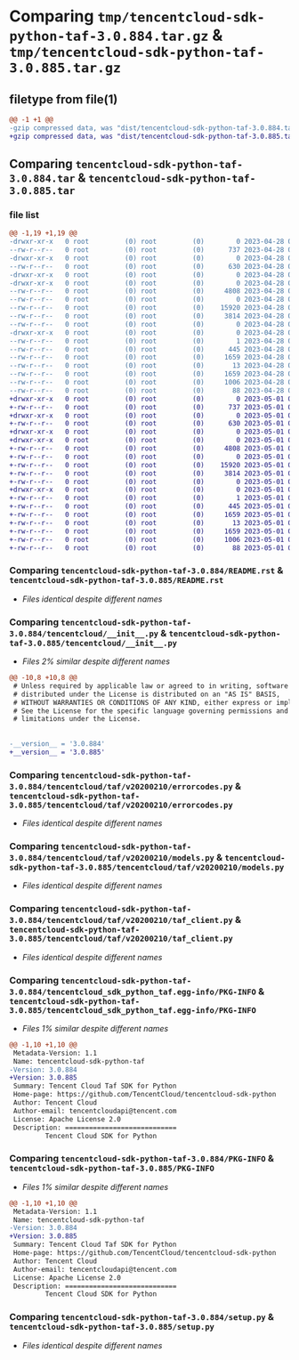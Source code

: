 # Comparing `tmp/tencentcloud-sdk-python-taf-3.0.884.tar.gz` & `tmp/tencentcloud-sdk-python-taf-3.0.885.tar.gz`

## filetype from file(1)

```diff
@@ -1 +1 @@
-gzip compressed data, was "dist/tencentcloud-sdk-python-taf-3.0.884.tar", last modified: Fri Apr 28 02:38:40 2023, max compression
+gzip compressed data, was "dist/tencentcloud-sdk-python-taf-3.0.885.tar", last modified: Mon May  1 00:49:56 2023, max compression
```

## Comparing `tencentcloud-sdk-python-taf-3.0.884.tar` & `tencentcloud-sdk-python-taf-3.0.885.tar`

### file list

```diff
@@ -1,19 +1,19 @@
-drwxr-xr-x   0 root         (0) root         (0)        0 2023-04-28 02:38:40.000000 tencentcloud-sdk-python-taf-3.0.884/
--rw-r--r--   0 root         (0) root         (0)      737 2023-04-28 02:38:40.000000 tencentcloud-sdk-python-taf-3.0.884/README.rst
-drwxr-xr-x   0 root         (0) root         (0)        0 2023-04-28 02:38:40.000000 tencentcloud-sdk-python-taf-3.0.884/tencentcloud/
--rw-r--r--   0 root         (0) root         (0)      630 2023-04-28 02:38:40.000000 tencentcloud-sdk-python-taf-3.0.884/tencentcloud/__init__.py
-drwxr-xr-x   0 root         (0) root         (0)        0 2023-04-28 02:38:40.000000 tencentcloud-sdk-python-taf-3.0.884/tencentcloud/taf/
-drwxr-xr-x   0 root         (0) root         (0)        0 2023-04-28 02:38:40.000000 tencentcloud-sdk-python-taf-3.0.884/tencentcloud/taf/v20200210/
--rw-r--r--   0 root         (0) root         (0)     4808 2023-04-28 02:38:40.000000 tencentcloud-sdk-python-taf-3.0.884/tencentcloud/taf/v20200210/errorcodes.py
--rw-r--r--   0 root         (0) root         (0)        0 2023-04-28 02:38:40.000000 tencentcloud-sdk-python-taf-3.0.884/tencentcloud/taf/v20200210/__init__.py
--rw-r--r--   0 root         (0) root         (0)    15920 2023-04-28 02:38:40.000000 tencentcloud-sdk-python-taf-3.0.884/tencentcloud/taf/v20200210/models.py
--rw-r--r--   0 root         (0) root         (0)     3814 2023-04-28 02:38:40.000000 tencentcloud-sdk-python-taf-3.0.884/tencentcloud/taf/v20200210/taf_client.py
--rw-r--r--   0 root         (0) root         (0)        0 2023-04-28 02:38:40.000000 tencentcloud-sdk-python-taf-3.0.884/tencentcloud/taf/__init__.py
-drwxr-xr-x   0 root         (0) root         (0)        0 2023-04-28 02:38:40.000000 tencentcloud-sdk-python-taf-3.0.884/tencentcloud_sdk_python_taf.egg-info/
--rw-r--r--   0 root         (0) root         (0)        1 2023-04-28 02:38:40.000000 tencentcloud-sdk-python-taf-3.0.884/tencentcloud_sdk_python_taf.egg-info/dependency_links.txt
--rw-r--r--   0 root         (0) root         (0)      445 2023-04-28 02:38:40.000000 tencentcloud-sdk-python-taf-3.0.884/tencentcloud_sdk_python_taf.egg-info/SOURCES.txt
--rw-r--r--   0 root         (0) root         (0)     1659 2023-04-28 02:38:40.000000 tencentcloud-sdk-python-taf-3.0.884/tencentcloud_sdk_python_taf.egg-info/PKG-INFO
--rw-r--r--   0 root         (0) root         (0)       13 2023-04-28 02:38:40.000000 tencentcloud-sdk-python-taf-3.0.884/tencentcloud_sdk_python_taf.egg-info/top_level.txt
--rw-r--r--   0 root         (0) root         (0)     1659 2023-04-28 02:38:40.000000 tencentcloud-sdk-python-taf-3.0.884/PKG-INFO
--rw-r--r--   0 root         (0) root         (0)     1006 2023-04-28 02:38:40.000000 tencentcloud-sdk-python-taf-3.0.884/setup.py
--rw-r--r--   0 root         (0) root         (0)       88 2023-04-28 02:38:40.000000 tencentcloud-sdk-python-taf-3.0.884/setup.cfg
+drwxr-xr-x   0 root         (0) root         (0)        0 2023-05-01 00:49:56.000000 tencentcloud-sdk-python-taf-3.0.885/
+-rw-r--r--   0 root         (0) root         (0)      737 2023-05-01 00:49:56.000000 tencentcloud-sdk-python-taf-3.0.885/README.rst
+drwxr-xr-x   0 root         (0) root         (0)        0 2023-05-01 00:49:56.000000 tencentcloud-sdk-python-taf-3.0.885/tencentcloud/
+-rw-r--r--   0 root         (0) root         (0)      630 2023-05-01 00:49:56.000000 tencentcloud-sdk-python-taf-3.0.885/tencentcloud/__init__.py
+drwxr-xr-x   0 root         (0) root         (0)        0 2023-05-01 00:49:56.000000 tencentcloud-sdk-python-taf-3.0.885/tencentcloud/taf/
+drwxr-xr-x   0 root         (0) root         (0)        0 2023-05-01 00:49:56.000000 tencentcloud-sdk-python-taf-3.0.885/tencentcloud/taf/v20200210/
+-rw-r--r--   0 root         (0) root         (0)     4808 2023-05-01 00:49:56.000000 tencentcloud-sdk-python-taf-3.0.885/tencentcloud/taf/v20200210/errorcodes.py
+-rw-r--r--   0 root         (0) root         (0)        0 2023-05-01 00:49:56.000000 tencentcloud-sdk-python-taf-3.0.885/tencentcloud/taf/v20200210/__init__.py
+-rw-r--r--   0 root         (0) root         (0)    15920 2023-05-01 00:49:56.000000 tencentcloud-sdk-python-taf-3.0.885/tencentcloud/taf/v20200210/models.py
+-rw-r--r--   0 root         (0) root         (0)     3814 2023-05-01 00:49:56.000000 tencentcloud-sdk-python-taf-3.0.885/tencentcloud/taf/v20200210/taf_client.py
+-rw-r--r--   0 root         (0) root         (0)        0 2023-05-01 00:49:56.000000 tencentcloud-sdk-python-taf-3.0.885/tencentcloud/taf/__init__.py
+drwxr-xr-x   0 root         (0) root         (0)        0 2023-05-01 00:49:56.000000 tencentcloud-sdk-python-taf-3.0.885/tencentcloud_sdk_python_taf.egg-info/
+-rw-r--r--   0 root         (0) root         (0)        1 2023-05-01 00:49:56.000000 tencentcloud-sdk-python-taf-3.0.885/tencentcloud_sdk_python_taf.egg-info/dependency_links.txt
+-rw-r--r--   0 root         (0) root         (0)      445 2023-05-01 00:49:56.000000 tencentcloud-sdk-python-taf-3.0.885/tencentcloud_sdk_python_taf.egg-info/SOURCES.txt
+-rw-r--r--   0 root         (0) root         (0)     1659 2023-05-01 00:49:56.000000 tencentcloud-sdk-python-taf-3.0.885/tencentcloud_sdk_python_taf.egg-info/PKG-INFO
+-rw-r--r--   0 root         (0) root         (0)       13 2023-05-01 00:49:56.000000 tencentcloud-sdk-python-taf-3.0.885/tencentcloud_sdk_python_taf.egg-info/top_level.txt
+-rw-r--r--   0 root         (0) root         (0)     1659 2023-05-01 00:49:56.000000 tencentcloud-sdk-python-taf-3.0.885/PKG-INFO
+-rw-r--r--   0 root         (0) root         (0)     1006 2023-05-01 00:49:56.000000 tencentcloud-sdk-python-taf-3.0.885/setup.py
+-rw-r--r--   0 root         (0) root         (0)       88 2023-05-01 00:49:56.000000 tencentcloud-sdk-python-taf-3.0.885/setup.cfg
```

### Comparing `tencentcloud-sdk-python-taf-3.0.884/README.rst` & `tencentcloud-sdk-python-taf-3.0.885/README.rst`

 * *Files identical despite different names*

### Comparing `tencentcloud-sdk-python-taf-3.0.884/tencentcloud/__init__.py` & `tencentcloud-sdk-python-taf-3.0.885/tencentcloud/__init__.py`

 * *Files 2% similar despite different names*

```diff
@@ -10,8 +10,8 @@
 # Unless required by applicable law or agreed to in writing, software
 # distributed under the License is distributed on an "AS IS" BASIS,
 # WITHOUT WARRANTIES OR CONDITIONS OF ANY KIND, either express or implied.
 # See the License for the specific language governing permissions and
 # limitations under the License.
 
 
-__version__ = '3.0.884'
+__version__ = '3.0.885'
```

### Comparing `tencentcloud-sdk-python-taf-3.0.884/tencentcloud/taf/v20200210/errorcodes.py` & `tencentcloud-sdk-python-taf-3.0.885/tencentcloud/taf/v20200210/errorcodes.py`

 * *Files identical despite different names*

### Comparing `tencentcloud-sdk-python-taf-3.0.884/tencentcloud/taf/v20200210/models.py` & `tencentcloud-sdk-python-taf-3.0.885/tencentcloud/taf/v20200210/models.py`

 * *Files identical despite different names*

### Comparing `tencentcloud-sdk-python-taf-3.0.884/tencentcloud/taf/v20200210/taf_client.py` & `tencentcloud-sdk-python-taf-3.0.885/tencentcloud/taf/v20200210/taf_client.py`

 * *Files identical despite different names*

### Comparing `tencentcloud-sdk-python-taf-3.0.884/tencentcloud_sdk_python_taf.egg-info/PKG-INFO` & `tencentcloud-sdk-python-taf-3.0.885/tencentcloud_sdk_python_taf.egg-info/PKG-INFO`

 * *Files 1% similar despite different names*

```diff
@@ -1,10 +1,10 @@
 Metadata-Version: 1.1
 Name: tencentcloud-sdk-python-taf
-Version: 3.0.884
+Version: 3.0.885
 Summary: Tencent Cloud Taf SDK for Python
 Home-page: https://github.com/TencentCloud/tencentcloud-sdk-python
 Author: Tencent Cloud
 Author-email: tencentcloudapi@tencent.com
 License: Apache License 2.0
 Description: ============================
         Tencent Cloud SDK for Python
```

### Comparing `tencentcloud-sdk-python-taf-3.0.884/PKG-INFO` & `tencentcloud-sdk-python-taf-3.0.885/PKG-INFO`

 * *Files 1% similar despite different names*

```diff
@@ -1,10 +1,10 @@
 Metadata-Version: 1.1
 Name: tencentcloud-sdk-python-taf
-Version: 3.0.884
+Version: 3.0.885
 Summary: Tencent Cloud Taf SDK for Python
 Home-page: https://github.com/TencentCloud/tencentcloud-sdk-python
 Author: Tencent Cloud
 Author-email: tencentcloudapi@tencent.com
 License: Apache License 2.0
 Description: ============================
         Tencent Cloud SDK for Python
```

### Comparing `tencentcloud-sdk-python-taf-3.0.884/setup.py` & `tencentcloud-sdk-python-taf-3.0.885/setup.py`

 * *Files identical despite different names*

